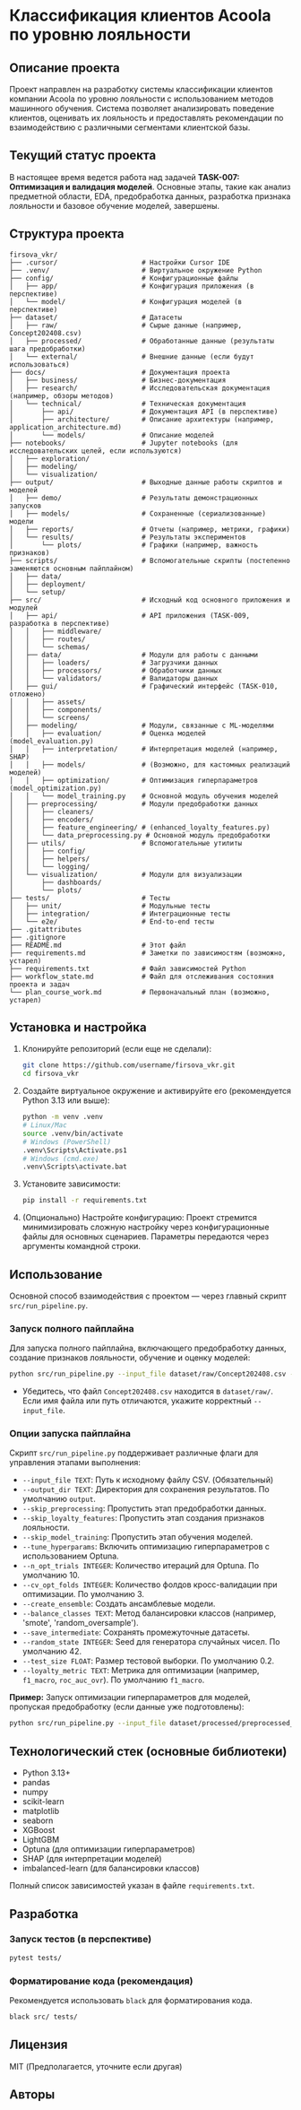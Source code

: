# Классификация клиентов Acoola по уровню лояльности

## Описание проекта

Проект направлен на разработку системы классификации клиентов компании Acoola по уровню лояльности с использованием методов машинного обучения. Система позволяет анализировать поведение клиентов, оценивать их лояльность и предоставлять рекомендации по взаимодействию с различными сегментами клиентской базы.

## Текущий статус проекта

В настоящее время ведется работа над задачей **TASK-007: Оптимизация и валидация моделей**. Основные этапы, такие как анализ предметной области, EDA, предобработка данных, разработка признака лояльности и базовое обучение моделей, завершены.

## Структура проекта

```
firsova_vkr/
├── .cursor/                     # Настройки Cursor IDE
├── .venv/                       # Виртуальное окружение Python
├── config/                      # Конфигурационные файлы
│   ├── app/                     # Конфигурация приложения (в перспективе)
│   └── model/                   # Конфигурация моделей (в перспективе)
├── dataset/                     # Датасеты
│   ├── raw/                     # Сырые данные (например, Concept202408.csv)
│   ├── processed/               # Обработанные данные (результаты шага предобработки)
│   └── external/                # Внешние данные (если будут использоваться)
├── docs/                        # Документация проекта
│   ├── business/                # Бизнес-документация
│   ├── research/                # Исследовательская документация (например, обзоры методов)
│   └── technical/               # Техническая документация
│       ├── api/                 # Документация API (в перспективе)
│       ├── architecture/        # Описание архитектуры (например, application_architecture.md)
│       └── models/              # Описание моделей
├── notebooks/                   # Jupyter notebooks (для исследовательских целей, если используются)
│   ├── exploration/
│   ├── modeling/
│   └── visualization/
├── output/                      # Выходные данные работы скриптов и моделей
│   ├── demo/                    # Результаты демонстрационных запусков
│   ├── models/                  # Сохраненные (сериализованные) модели
│   ├── reports/                 # Отчеты (например, метрики, графики)
│   └── results/                 # Результаты экспериментов
│       └── plots/               # Графики (например, важность признаков)
├── scripts/                     # Вспомогательные скрипты (постепенно заменяются основным пайплайном)
│   ├── data/
│   ├── deployment/
│   └── setup/
├── src/                         # Исходный код основного приложения и модулей
│   ├── api/                     # API приложения (TASK-009, разработка в перспективе)
│   │   ├── middleware/
│   │   ├── routes/
│   │   └── schemas/
│   ├── data/                    # Модули для работы с данными
│   │   ├── loaders/             # Загрузчики данных
│   │   ├── processors/          # Обработчики данных
│   │   └── validators/          # Валидаторы данных
│   ├── gui/                     # Графический интерфейс (TASK-010, отложено)
│   │   ├── assets/
│   │   ├── components/
│   │   └── screens/
│   ├── modeling/                # Модули, связанные с ML-моделями
│   │   ├── evaluation/          # Оценка моделей (model_evaluation.py)
│   │   ├── interpretation/      # Интерпретация моделей (например, SHAP)
│   │   ├── models/              # (Возможно, для кастомных реализаций моделей)
│   │   ├── optimization/        # Оптимизация гиперпараметров (model_optimization.py)
│   │   └── model_training.py    # Основной модуль обучения моделей
│   ├── preprocessing/           # Модули предобработки данных
│   │   ├── cleaners/
│   │   ├── encoders/
│   │   ├── feature_engineering/ # (enhanced_loyalty_features.py)
│   │   └── data_preprocessing.py # Основной модуль предобработки
│   ├── utils/                   # Вспомогательные утилиты
│   │   ├── config/
│   │   ├── helpers/
│   │   └── logging/
│   └── visualization/           # Модули для визуализации
│       ├── dashboards/
│       └── plots/
├── tests/                       # Тесты
│   ├── unit/                    # Модульные тесты
│   ├── integration/             # Интеграционные тесты
│   └── e2e/                     # End-to-end тесты
├── .gitattributes
├── .gitignore
├── README.md                    # Этот файл
├── requirements.md              # Заметки по зависимостям (возможно, устарел)
├── requirements.txt             # Файл зависимостей Python
├── workflow_state.md            # Файл для отслеживания состояния проекта и задач
└── plan_course_work.md          # Первоначальный план (возможно, устарел)
```

## Установка и настройка

1.  Клонируйте репозиторий (если еще не сделали):
    ```bash
    git clone https://github.com/username/firsova_vkr.git
    cd firsova_vkr
    ```

2.  Создайте виртуальное окружение и активируйте его (рекомендуется Python 3.13 или выше):
    ```bash
    python -m venv .venv
    # Linux/Mac
    source .venv/bin/activate
    # Windows (PowerShell)
    .venv\Scripts\Activate.ps1
    # Windows (cmd.exe)
    .venv\Scripts\activate.bat
    ```

3.  Установите зависимости:
    ```bash
    pip install -r requirements.txt
    ```

4.  (Опционально) Настройте конфигурацию:
    Проект стремится минимизировать сложную настройку через конфигурационные файлы для основных сценариев. Параметры передаются через аргументы командной строки.

## Использование

Основной способ взаимодействия с проектом — через главный скрипт `src/run_pipeline.py`.

### Запуск полного пайплайна

Для запуска полного пайплайна, включающего предобработку данных, создание признаков лояльности, обучение и оценку моделей:
```bash
python src/run_pipeline.py --input_file dataset/raw/Concept202408.csv --output_dir output --save_intermediate
```
*   Убедитесь, что файл `Concept202408.csv` находится в `dataset/raw/`. Если имя файла или путь отличаются, укажите корректный `--input_file`.

### Опции запуска пайплайна

Скрипт `src/run_pipeline.py` поддерживает различные флаги для управления этапами выполнения:

*   `--input_file TEXT`: Путь к исходному файлу CSV. (Обязательный)
*   `--output_dir TEXT`: Директория для сохранения результатов. По умолчанию `output`.
*   `--skip_preprocessing`: Пропустить этап предобработки данных.
*   `--skip_loyalty_features`: Пропустить этап создания признаков лояльности.
*   `--skip_model_training`: Пропустить этап обучения моделей.
*   `--tune_hyperparams`: Включить оптимизацию гиперпараметров с использованием Optuna.
*   `--n_opt_trials INTEGER`: Количество итераций для Optuna. По умолчанию 10.
*   `--cv_opt_folds INTEGER`: Количество фолдов кросс-валидации при оптимизации. По умолчанию 3.
*   `--create_ensemble`: Создать ансамблевые модели.
*   `--balance_classes TEXT`: Метод балансировки классов (например, 'smote', 'random_oversample').
*   `--save_intermediate`: Сохранять промежуточные датасеты.
*   `--random_state INTEGER`: Seed для генератора случайных чисел. По умолчанию 42.
*   `--test_size FLOAT`: Размер тестовой выборки. По умолчанию 0.2.
*   `--loyalty_metric TEXT`: Метрика для оптимизации (например, `f1_macro`, `roc_auc_ovr`). По умолчанию `f1_macro`.

**Пример:** Запуск оптимизации гиперпараметров для моделей, пропуская предобработку (если данные уже подготовлены):
```bash
python src/run_pipeline.py --input_file dataset/processed/preprocessed_data.pkl --skip_preprocessing --tune_hyperparams --n_opt_trials 50
```

## Технологический стек (основные библиотеки)

- Python 3.13+
- pandas
- numpy
- scikit-learn
- matplotlib
- seaborn
- XGBoost
- LightGBM
- Optuna (для оптимизации гиперпараметров)
- SHAP (для интерпретации моделей)
- imbalanced-learn (для балансировки классов)

Полный список зависимостей указан в файле `requirements.txt`.

## Разработка

### Запуск тестов (в перспективе)
```bash
pytest tests/
```

### Форматирование кода (рекомендация)
Рекомендуется использовать `black` для форматирования кода.
```bash
black src/ tests/
```

## Лицензия

MIT (Предполагается, уточните если другая)

## Авторы
